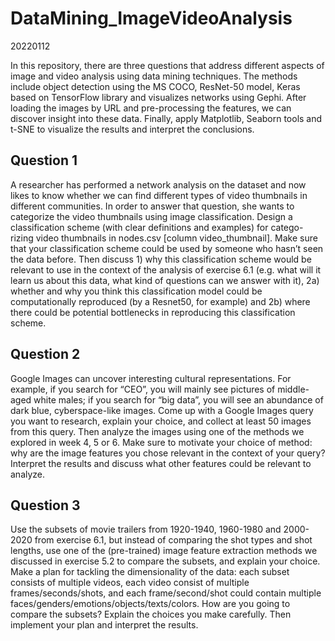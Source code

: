 # DataMining_ImageVideoAnalysis
20220112

In this repository, there are three questions that address different aspects of image and video analysis using data mining techniques. The methods include object detection using the MS COCO, ResNet-50 model, Keras based on TensorFlow library and visualizes networks using Gephi. After loading the images by URL and pre-processing the features, we can discover insight into these data. Finally, apply Matplotlib, Seaborn tools and t-SNE to visualize the results and interpret the conclusions.



## Question 1

A researcher has performed a network analysis on the dataset and now likes to know whether we can find different types of video thumbnails in different communities. In order to answer that question, she wants to categorize the video thumbnails using image classification.
Design a classification scheme (with clear definitions and examples) for catego- rizing video thumbnails in nodes.csv [column video_thumbnail]. Make sure that your classification scheme could be used by someone who hasn’t seen the data before.
Then discuss 1) why this classification scheme would be relevant to use in the context of the analysis of exercise 6.1 (e.g. what will it learn us about this data, what kind of questions can we answer with it), 2a) whether and why you think this classification model could be computationally reproduced (by a Resnet50, for example) and 2b) where there could be potential bottlenecks in reproducing this classification scheme.


## Question 2
Google Images can uncover interesting cultural representations. For example, if you search for “CEO”, you will mainly see pictures of middle- aged white males; if you search for “big data”, you will see an abundance of dark blue, cyberspace-like images.
Come up with a Google Images query you want to research, explain your choice, and collect at least 50 images from this query.
Then analyze the images using one of the methods we explored in week 4, 5 or 6. Make sure to motivate your choice of method: why are the image features you chose relevant in the context of your query? Interpret the results and discuss what other features could be relevant to analyze.


## Question 3
Use the subsets of movie trailers from 1920-1940, 1960-1980 and 2000-2020 from exercise 6.1, but instead of comparing the shot types and shot lengths, use one of the (pre-trained) image feature extraction methods we discussed in exercise 5.2 to compare the subsets, and explain your choice. 
Make a plan for tackling the dimensionality of the data: each subset consists of multiple videos, each video consist of multiple frames/seconds/shots, and each frame/second/shot could contain multiple faces/genders/emotions/objects/texts/colors. How are you going to compare the subsets? Explain the choices you make carefully. Then implement your plan and interpret the results.
